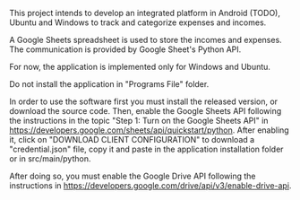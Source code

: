 This project intends to develop an integrated platform in Android (TODO), Ubuntu and Windows to track and categorize expenses and incomes.

A Google Sheets spreadsheet is used to store the incomes and expenses. The communication is provided by Google Sheet's Python API.

For now, the application is implemented only for Windows and Ubuntu.

Do not install the application in "Programs File" folder.

In order to use the software first you must install the released version, or download the source code. Then, enable the Google Sheets API following the instructions in the topic "Step 1: Turn on the Google Sheets API" in https://developers.google.com/sheets/api/quickstart/python. After enabling it, click on "DOWNLOAD CLIENT CONFIGURATION" to download a "credential.json" file, copy it and paste in the application installation folder or in src/main/python.

After doing so, you must enable the Google Drive API following the instructions in https://developers.google.com/drive/api/v3/enable-drive-api.
